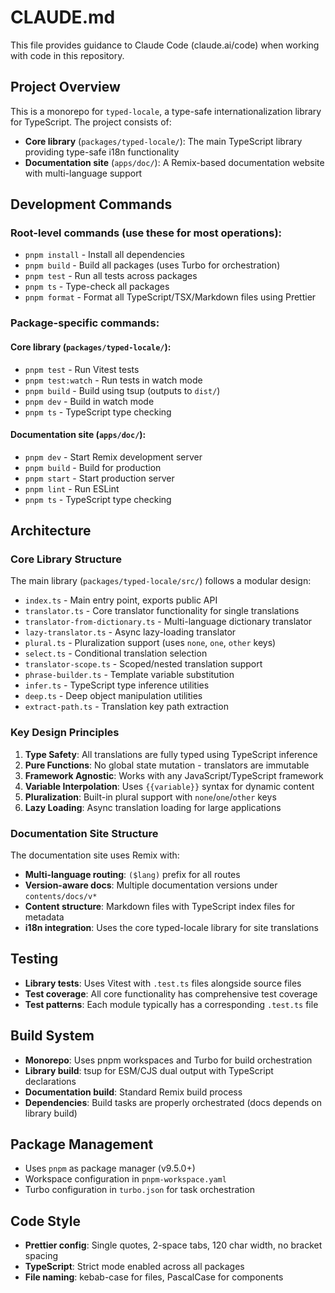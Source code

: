 # CLAUDE.md

This file provides guidance to Claude Code (claude.ai/code) when working with code in this repository.

## Project Overview

This is a monorepo for `typed-locale`, a type-safe internationalization library for TypeScript. The project consists of:

- **Core library** (`packages/typed-locale/`): The main TypeScript library providing type-safe i18n functionality
- **Documentation site** (`apps/doc/`): A Remix-based documentation website with multi-language support

## Development Commands

### Root-level commands (use these for most operations):
- `pnpm install` - Install all dependencies
- `pnpm build` - Build all packages (uses Turbo for orchestration)
- `pnpm test` - Run all tests across packages
- `pnpm ts` - Type-check all packages
- `pnpm format` - Format all TypeScript/TSX/Markdown files using Prettier

### Package-specific commands:

#### Core library (`packages/typed-locale/`):
- `pnpm test` - Run Vitest tests
- `pnpm test:watch` - Run tests in watch mode
- `pnpm build` - Build using tsup (outputs to `dist/`)
- `pnpm dev` - Build in watch mode
- `pnpm ts` - TypeScript type checking

#### Documentation site (`apps/doc/`):
- `pnpm dev` - Start Remix development server
- `pnpm build` - Build for production
- `pnpm start` - Start production server
- `pnpm lint` - Run ESLint
- `pnpm ts` - TypeScript type checking

## Architecture

### Core Library Structure

The main library (`packages/typed-locale/src/`) follows a modular design:

- `index.ts` - Main entry point, exports public API
- `translator.ts` - Core translator functionality for single translations
- `translator-from-dictionary.ts` - Multi-language dictionary translator
- `lazy-translator.ts` - Async lazy-loading translator
- `plural.ts` - Pluralization support (uses `none`, `one`, `other` keys)
- `select.ts` - Conditional translation selection
- `translator-scope.ts` - Scoped/nested translation support
- `phrase-builder.ts` - Template variable substitution
- `infer.ts` - TypeScript type inference utilities
- `deep.ts` - Deep object manipulation utilities
- `extract-path.ts` - Translation key path extraction

### Key Design Principles

1. **Type Safety**: All translations are fully typed using TypeScript inference
2. **Pure Functions**: No global state mutation - translators are immutable
3. **Framework Agnostic**: Works with any JavaScript/TypeScript framework
4. **Variable Interpolation**: Uses `{{variable}}` syntax for dynamic content
5. **Pluralization**: Built-in plural support with `none`/`one`/`other` keys
6. **Lazy Loading**: Async translation loading for large applications

### Documentation Site Structure

The documentation site uses Remix with:
- **Multi-language routing**: `($lang)` prefix for all routes
- **Version-aware docs**: Multiple documentation versions under `contents/docs/v*`
- **Content structure**: Markdown files with TypeScript index files for metadata
- **i18n integration**: Uses the core typed-locale library for site translations

## Testing

- **Library tests**: Uses Vitest with `.test.ts` files alongside source files
- **Test coverage**: All core functionality has comprehensive test coverage
- **Test patterns**: Each module typically has a corresponding `.test.ts` file

## Build System

- **Monorepo**: Uses pnpm workspaces and Turbo for build orchestration
- **Library build**: tsup for ESM/CJS dual output with TypeScript declarations
- **Documentation build**: Standard Remix build process
- **Dependencies**: Build tasks are properly orchestrated (docs depends on library build)

## Package Management

- Uses `pnpm` as package manager (v9.5.0+)
- Workspace configuration in `pnpm-workspace.yaml`
- Turbo configuration in `turbo.json` for task orchestration

## Code Style

- **Prettier config**: Single quotes, 2-space tabs, 120 char width, no bracket spacing
- **TypeScript**: Strict mode enabled across all packages
- **File naming**: kebab-case for files, PascalCase for components
